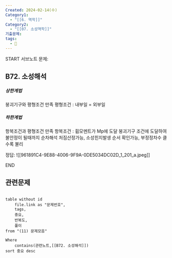 ```yaml
---
Created: 2024-02-14(수)
Category1:
  - "[[6. 역학]]"
Category2:
  - "[[07. 소성역학]]"
기출문제: 
tags:
  - 🧮
---
```

START
서브노트
문제:  
## B72. 소성해석 
##### 상한계법
붕괴기구와 평형조건 만족
평형조건 : 내부일 = 외부일
##### 하한계법
항복조건과 평형조건 만족
항복조건 : 휨모멘트가 Mp에 도달
붕괴기구 조건에 도달하여 불안정이 될때까지 순차해석
처짐산정가능, 소성힌지발생 순서 확인가능, 부정정차수 클수록 불리

정답: 
![[961891C4-9E88-4006-9F9A-0DE5034DC02D_1_201_a.jpeg]]
<!--ID: 1708484574588-->
END


## 관련문제
```dataview

table without id
	file.link as "문제번호",
	tags,
	중요,
	반복도,
	풀이
from "(11) 문제모음"

Where
	contains(관련노트,[[B72. 소성해석]])
sort 중요 desc

```